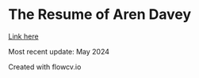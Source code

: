 # The Resume of Aren Davey

[Link here](https://github.com/aahdee/resume/blob/master/Aren-Davey-FlowCV-Resume-20240528.pdf)

Most recent update: May 2024

Created with flowcv.io
